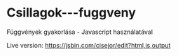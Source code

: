 # Csillagok---fuggveny
Függvények gyakorlása - Javascript használatával

Live version: https://jsbin.com/cisejor/edit?html,js,output
